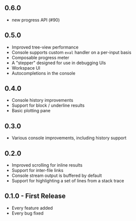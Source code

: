## 0.6.0

* new progress API (#90)

## 0.5.0

* Improved tree-view performance
* Console supports custom `eval` handler on a per-input basis
* Composable progress meter
* A "stepper" designed for use in debugging UIs
* Workspace UI
* Autocompletions in the console

## 0.4.0

* Console history improvements
* Support for block / underline results
* Basic plotting pane

## 0.3.0

* Various console improvements, including history support

## 0.2.0

* Improved scrolling for inline results
* Support for inter-file links
* Console stream output is buffered by default
* Support for highlighting a set of lines from a stack trace

## 0.1.0 - First Release
* Every feature added
* Every bug fixed
